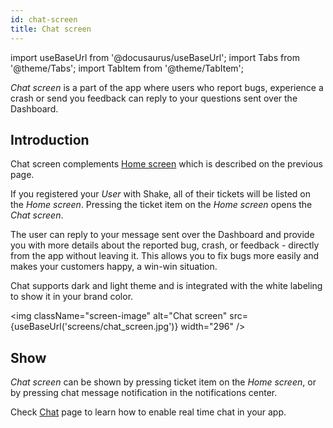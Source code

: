 ```yaml
---
id: chat-screen
title: Chat screen
---
```

import useBaseUrl from '@docusaurus/useBaseUrl';
import Tabs from '@theme/Tabs';
import TabItem from '@theme/TabItem';

*Chat screen* is a part of the app where users who report bugs, experience a crash 
or send you feedback can reply to your questions sent over the Dashboard.

## Introduction

Chat screen complements [Home screen](android/screens/home-screen.md) which is described on the previous page.

If you registered your *User* with Shake, all of their tickets will be listed on the *Home screen*.
Pressing the ticket item on the *Home screen* opens the *Chat screen*.

The user can reply to your message sent over the Dashboard and provide you with more details 
about the reported bug, crash, or feedback - directly from the app without leaving it.
This allows you to fix bugs more easily and makes your customers happy, a win-win situation. 

Chat supports dark and light theme and is integrated with the white labeling to show it in your brand color.

<img
  className="screen-image"
  alt="Chat screen"
  src={useBaseUrl('screens/chat_screen.jpg')}
  width="296"
/>

## Show

*Chat screen* can be shown by pressing ticket item on the *Home screen*, 
or by pressing chat message notification in the notifications center.

Check [Chat](android/users/chat.md) page to learn how to enable real time chat in your app.
